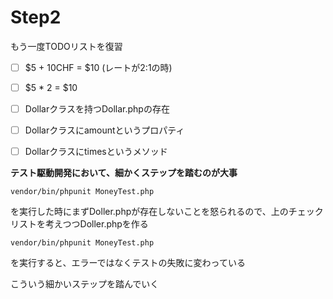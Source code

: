 # Step2

もう一度TODOリストを復習

- [ ] $5 + 10CHF = $10 (レートが2:1の時)  
- [ ] $5 * 2 = $10  
- [ ] Dollarクラスを持つDollar.phpの存在
- [ ] Dollarクラスにamountというプロパティ
- [ ] Dollarクラスにtimesというメソッド


**テスト駆動開発において、細かくステップを踏むのが大事**

```
vendor/bin/phpunit MoneyTest.php
```

を実行した時にまずDoller.phpが存在しないことを怒られるので、上のチェックリストを考えつつDoller.phpを作る  


```
vendor/bin/phpunit MoneyTest.php
```

を実行すると、エラーではなくテストの失敗に変わっている 
 
こういう細かいステップを踏んでいく
